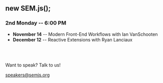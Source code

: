 ##  new SEM.js();
### 2nd Monday -- 6:00 PM

- **November 14** -- Modern Front-End Workflows with Ian VanSchooten
- **December 12** -- Reactive Extensions with Ryan Lanciaux
<br />
<br />

Want to speak? Talk to us! 

speakers@semjs.org
